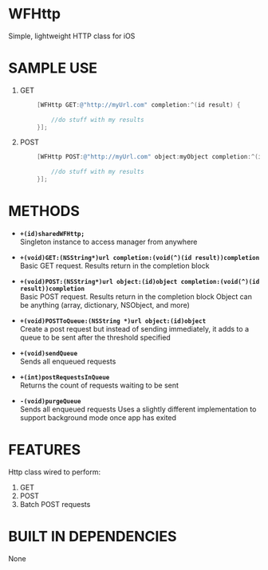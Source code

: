 WFHttp
======

Simple, lightweight HTTP class for iOS

SAMPLE USE
=================================
1. GET
```objective-c
        [WFHttp GET:@"http://myUrl.com" completion:^(id result) {
        
            //do stuff with my results
        }];

```  
2. POST
```objective-c
        [WFHttp POST:@"http://myUrl.com" object:myObject completion:^(id result) {
            
            //do stuff with my results
        }];

```   

METHODS
=================================
- **`+(id)sharedWFHttp;`**   
 Singleton instance to access manager from anywhere

- **`+(void)GET:(NSString*)url completion:(void(^)(id result))completion`**   
 Basic GET request. Results return in the completion block


- **`+(void)POST:(NSString*)url object:(id)object completion:(void(^)(id result))completion`**   
 Basic POST request. Results return in the completion block
 Object can be anything (array, dictionary, NSObject, and more)


- **`+(void)POSTToQueue:(NSString *)url object:(id)object`**   
 Create a post request but instead of sending immediately, it adds to a queue to be sent after
 the threshold specified


- **`+(void)sendQueue`**   
Sends all enqueued requests


- **`+(int)postRequestsInQueue`**   
 Returns the count of requests waiting to be sent


- **`-(void)purgeQueue`**   
 Sends all enqueued requests
 Uses a slightly different implementation to support background mode once
 app has exited

FEATURES
=================================

Http class wired to perform:

1. GET
2. POST
3. Batch POST requests

BUILT IN DEPENDENCIES
=================================
None

